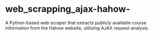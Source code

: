 # web_scrapping_ajax-hahow-
A Python-based web scraper that extracts publicly available course information from the Hahow website, utilizing AJAX request analysis.
